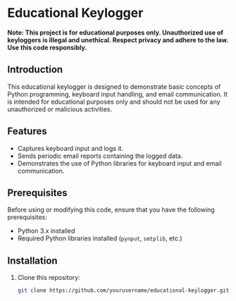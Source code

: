 # Educational Keylogger

**Note: This project is for educational purposes only. Unauthorized use of keyloggers is illegal and unethical. Respect privacy and adhere to the law. Use this code responsibly.**

## Introduction

This educational keylogger is designed to demonstrate basic concepts of Python programming, keyboard input handling, and email communication. It is intended for educational purposes only and should not be used for any unauthorized or malicious activities.

## Features

- Captures keyboard input and logs it.
- Sends periodic email reports containing the logged data.
- Demonstrates the use of Python libraries for keyboard input and email communication.

## Prerequisites

Before using or modifying this code, ensure that you have the following prerequisites:

- Python 3.x installed
- Required Python libraries installed (`pynput`, `smtplib`, etc.)

## Installation

1. Clone this repository:

   ```bash
   git clone https://github.com/yourusername/educational-keylogger.git
